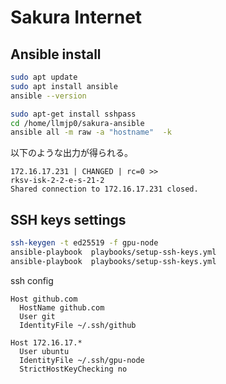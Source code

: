 # Sakura Internet

## Ansible install

```bash
sudo apt update
sudo apt install ansible
ansible --version
```

```bash
sudo apt-get install sshpass
cd /home/llmjp0/sakura-ansible
ansible all -m raw -a "hostname"  -k
```

以下のような出力が得られる。
```
172.16.17.231 | CHANGED | rc=0 >>
rksv-isk-2-2-e-s-21-2
Shared connection to 172.16.17.231 closed.
```

## SSH keys settings

```bash
ssh-keygen -t ed25519 -f gpu-node
ansible-playbook  playbooks/setup-ssh-keys.yml
ansible-playbook  playbooks/setup-ssh-keys.yml
```

ssh config
```
Host github.com
  HostName github.com
  User git
  IdentityFile ~/.ssh/github

Host 172.16.17.*
  User ubuntu
  IdentityFile ~/.ssh/gpu-node
  StrictHostKeyChecking no
```

